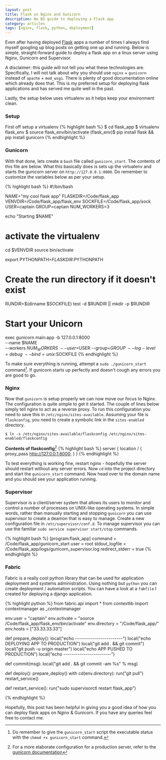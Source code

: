 ```yaml
---
layout: post
title: Flask on Nginx and Gunicorn
description: No BS guide to deploying a Flask app
category: articles
tags: [nginx, flask, python, deployment]
---
```


Even after having deployed [Flask]() apps a number of times I always find myself googling up blog posts on getting one up and running. Below is simple, straight-forward guide to deploy a flask app on a linux server using Nginx, Gunicorn and Supervisor.

A disclaimer: this guide will not tell you what these technologies are. Specifically, I will not talk about why you should use `nginx` + `gunicorn` instead of `apache` + `mod_wsgi`. There is plenty of good documentation online which already does that. This is my preferred setup for deploying flask applications and has served me quite well in the past. 

Lastly, the setup below uses virtualenv as it helps keep your environment clean.

### Setup
First off setup a virtualenv
{% highlight bash %}
$ cd flask_app
$ virtualenv flask_env
$ source flask_env/bin/activate
(flask_env)$ pip install flask && pip install gunicorn
{% endhighlight %}

### Gunicorn
With that done, lets create a `bash` file called `gunicorn_start`. The contents of this file are below. What this basically does is sets up the virtualenv and starts the gunicorn server on `http://127.0.0.1:8000`. Do remember to customize the variables below as per your setup.

{% highlight bash %}
#!/bin/bash

NAME="my cool flask app"
FLASKDIR=/Code/flask_app
VENVDIR=/Code/flask_app/flask_env
SOCKFILE=/Code/flask_app/sock
USER=captain
GROUP=captain
NUM_WORKERS=3

echo "Starting $NAME"

# activate the virtualenv
cd $VENVDIR
source bin/activate

export PYTHONPATH=$FLASKDIR:$PYTHONPATH

# Create the run directory if it doesn't exist
RUNDIR=$(dirname $SOCKFILE)
test -d $RUNDIR || mkdir -p $RUNDIR

# Start your Unicorn
exec gunicorn main:app -b 127.0.0.1:8000 \
  --name $NAME \
  --workers $NUM_WORKERS \
  --user=$USER --group=$GROUP \
  --log-level=debug \
  --bind=unix:$SOCKFILE
{% endhighlight %}

To make sure everything is running, attempt a `sudo ./gunicorn_start` command[^1]. If gunicorn starts up perfectly and doesn't cough any errors you are good to go.

### Nginx

Now that `gunicorn` is setup properly we can now move our focus to Nginx. The configuration is quite simple to get it started. The couple of lines below simply tell nginx to act as a reverse proxy. To run this configuration you need to save this in `/etc/nginx/sites-available`. Assuming your file is `flaskconfig`, you need to create a symbolic link in the `sites-enabled` directory.

`$ ln -s /etc/nginx/sites-available/flaskconfig /etc/nginx/sites-enabled/flaskconfig`

**Contents of flaskconfig**[^2]
{% highlight bash %}
server {
    location / {
        proxy_pass http://127.0.0.1:8000;
    }
}
{% endhighlight %}

To test everything is working fine, restart nginx - hopefully the server should restart without any server errors. Now `cd` into the project directory and start the `gunicorn_start` command. Now head over to the domain name and you should see your application running.

### Supervisor

Supervisor is a client/server system that allows its users to monitor and control a number of processes on UNIX-like operating systems. In simple words, rather than manually starting and stopping `gunicorn` you can use supervisor to create a deamon that is easy to manage. Create a new configuration file in `/etc/supervisor/conf.d`. To manage supervisor you can use the familiar `sudo service supervisor start/stop` commands.

{% highlight bash %}
[program:flask_app]
command = /Code/flask_app/gunicorn_start
user = root
stdout_logfile = /Code/flask_app/logs/gunicorn_supervisor.log
redirect_stderr = true
{% endhighlight %}

### Fabric

Fabric is a really cool python library that can be used for application deployment and systems administration. Using nothing but `python` you can create deployment / automation scripts. You can have a look at a `fabfile` I created for deploying a django application.

{% highlight python %}
from fabric.api import *
from contextlib import contextmanager as _contextmanager

env.user = "captain"
env.activate = "source /Code/flask_app/flask_env/bin/activate"
env.directory = "/Code/flask_app/"
env.hosts = ["33.33.33.33"]

def prepare_deploy():
    local("echo ------------------------")
    local("echo DEPLOYING APP TO PRODUCTION")
    local("git add . && git commit")
    local("git push -u origin master")
    local("echo APP PUSHED TO PRODUCTION")
    local("echo ------------------------")

def commit(msg):
    local("git add . && git commit -am %s" % msg)

def deploy():
    prepare_deploy()
    with cd(env.directory):
        run("git pull")
    restart_service()

def restart_service():
    run("sudo supervisorctl restart flask_app")

{% endhighlight %}

Hopefully, this post has been helpful in giving you a good idea of how you can deploy flask apps on Nginx & Gunicorn. If you have any queries feel free to contact me.

[^1]: Do remember to give the `gunicorn_start` script the executable status with the `chmod +x gunicorn_start` command.
[^2]: For a more elaborate configuration for a production server, refer to the [gunicorn documentation](http://gunicorn-docs.readthedocs.org/en/latest/deploy.html)
